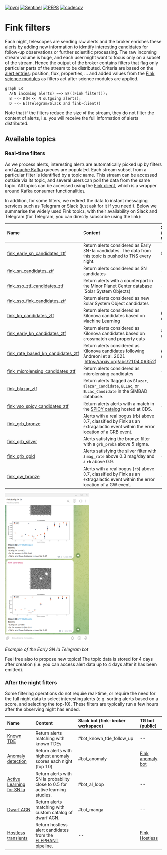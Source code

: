 [![pypi](https://img.shields.io/pypi/v/fink-filters.svg)](https://pypi.python.org/pypi/fink-filters)
[![Sentinel](https://github.com/astrolabsoftware/fink-filters/workflows/Sentinel/badge.svg)](https://github.com/astrolabsoftware/fink-filters/actions?query=workflow%3ASentinel)
[![PEP8](https://github.com/astrolabsoftware/fink-filters/workflows/PEP8/badge.svg)](https://github.com/astrolabsoftware/fink-filters/actions?query=workflow%3APEP8)
[![codecov](https://codecov.io/gh/astrolabsoftware/fink-filters/branch/master/graph/badge.svg)](https://codecov.io/gh/astrolabsoftware/fink-filters)

# Fink filters

Each night, telescopes are sending raw alerts and the broker enriches these alerts by adding new information to identify interesting candidates for follow-up observations or further scientific processing. The raw incoming stream volume is huge, and each user might want to focus only on a subset of the stream. Hence the output of the broker contains filters that flag only particular parts of the stream to be distributed. Criteria are based on the [alert entries](https://zwickytransientfacility.github.io/ztf-avro-alert/schema.html): position, flux, properties, ... and added values from the [Fink science modules](science_modules.md) as filters act after science modules are applied.


``` mermaid
graph LR
  A(N incoming alerts) ==> B(((Fink filter)));
  B --> D(M << N outgoing alerts);
  D --> E((Telegram/Slack and fink-client))
```

<!-- ![Screenshot](../img/fink-filters.png#only-light)
![Screenshot](../img/fink-filters-alt.png#only-dark) -->

Note that if the filters reduce the size of the stream, they do not filter the content of alerts, i.e. you will receive the full information of alerts distributed.

## Available topics

### Real-time filters

As we process alerts, interesting alerts are automatically picked up by filters and [Apache Kafka](https://kafka.apache.org/) queues are populated. Each stream subset from a particular filter is identified by a topic name. This stream can be accessed outside via its topic, and several users can poll the data from the same topic. All topics can be accessed using the [Fink client](https://github.com/astrolabsoftware/fink-client), which is a wrapper around Kafka consumer functionalities.

In addition, for some filters, we redirect the data to instant messaging services such as Telegram or Slack (just ask for it if you need!). Below we summarise the widely used Fink topics, with their availability on Slack and Telegram (for Telegram, you can directly subscribe using the link):

| Name | Content | Slack bot (fink-broker workspace) | TG bot (public) |
|:--------|:-------|:--------|:--------|
| [fink_early_sn_candidates_ztf](https://github.com/astrolabsoftware/fink-filters/blob/master/fink_filters/filter_early_sn_candidates/filter.py) | Return alerts considered as Early SN-Ia candidates. The data from this topic is pushed to TNS every night. | #bot_tns | [Fink Early SN Ia](https://t.me/fink_early_ia) |
| [fink_sn_candidates_ztf](https://github.com/astrolabsoftware/fink-filters/blob/master/fink_filters/filter_sn_candidates/filter.py) | Return alerts considered as SN candidates | -- | -- |
| [fink_sso_ztf_candidates_ztf](https://github.com/astrolabsoftware/fink-filters/blob/master/fink_filters/filter_sso_ztf_candidates/filter.py) | Return alerts with a counterpart in the Minor Planet Center database (Solar System Objects) | -- | -- |
| [fink_sso_fink_candidates_ztf](https://github.com/astrolabsoftware/fink-filters/blob/master/fink_filters/filter_fink_ztf_candidates/filter.py) | Return alerts considered as new Solar System Object candidates | -- | -- |
| [fink_kn_candidates_ztf](https://github.com/astrolabsoftware/fink-filters/blob/master/fink_filters/filter_kn_candidates/filter.py) | Return alerts considered as Kilonova candidates based on Machine Learning | #bot_kilonova-candidates | -- |
| [fink_early_kn_candidates_ztf](https://github.com/astrolabsoftware/fink-filters/blob/master/fink_filters/filter_early_kn_candidates/filter.py) | Return alerts considered as Kilonova candidates based on crossmatch and property cuts | #bot_kilonova-candidates | -- |
| [fink_rate_based_kn_candidates_ztf](https://github.com/astrolabsoftware/fink-filters/blob/master/fink_filters/filter_rate_based_kn_candidates/filter.py) | Return alerts considered as Kilonova candidates following Andreoni et al. 2021 (https://arxiv.org/abs/2104.06352) | #bot_kilonova-candidates | -- |
| [fink_microlensing_candidates_ztf](https://github.com/astrolabsoftware/fink-filters/blob/master/fink_filters/filter_microlensing_candidates/filter.py) | Return alerts considered as microlensing candidates | -- | -- |
| [fink_blazar_ztf](https://github.com/astrolabsoftware/fink-filters/blob/master/fink_filters/filter_blazar/filter.py) | Return alerts flagged as `Blazar`, `Blazar_Candidate`, `BLLac`, or `BLLac_Candidate` in the SIMBAD database. | -- | -- |
| [fink_yso_spicy_candidates_ztf](https://github.com/astrolabsoftware/fink-filters/blob/master/fink_filters/filter_yso_spicy_candidates/filter.py) | Return alerts alerts with a match in the [SPICY catalog](https://vizier.cds.unistra.fr/viz-bin/VizieR-3?-source=J/ApJS/254/33/table1) hosted at CDS. | -- | [Fink SPICY](https://t.me/spicy_fink) |
| [fink_grb_bronze](https://github.com/astrolabsoftware/fink-filters/blob/master/fink_filters/filter_mm_module/filter.py) | Alerts with a real bogus (rb) above 0.7, classified by Fink as an extragalactic event within the error location of a GRB event. | -- | -- |
| [fink_grb_silver](https://github.com/astrolabsoftware/fink-filters/blob/master/fink_filters/filter_mm_module/filter.py) | Alerts satisfying the bronze filter with a `grb_proba` above 5 sigma. | -- | -- |
| [fink_grb_gold](https://github.com/astrolabsoftware/fink-filters/blob/master/fink_filters/filter_mm_module/filter.py) | Alerts satisfying the silver filter with a `mag_rate` above 0.3 mag/day and a `rb` above 0.9. | -- | -- |
| [fink_gw_bronze](https://github.com/astrolabsoftware/fink-filters/blob/master/fink_filters/filter_mm_module/filter.py) | Alerts with a real bogus (`rb`) above 0.7, classified by Fink as an extragalactic event within the error location of a GW event. | -- | -- |

![Screenshot](../img/snia_tg_bot_small.png)

_Example of the Early SN Ia Telegram bot_

Feel free also to propose new topics! The topic data is stored for 4 days after creation (i.e. you can access alert data up to 4 days after it has been emitted).

### After the night filters

Some filtering operations do not require real-time, or require the need for the full night data to select interesting alerts (e.g. sorting alerts based on a score, and selecting the top-10). These filters are typically run a few hours after the observing night has ended.


| Name | Content | Slack bot (fink-broker workspace) | TG bot (public) |
|:--------|:-------|:--------|:--------|
| [Known TDE](https://github.com/astrolabsoftware/fink-filters/blob/master/fink_filters/filter_known_tde/filter.py) | Return alerts matching with known TDEs | #bot_known_tde_follow_up | -- |
| [Anomaly detection](https://github.com/astrolabsoftware/fink-filters/blob/master/fink_filters/filter_anomaly_notification/filter.py) | Return alerts with highest anomaly scores each night (top 10) | #bot_anomaly | [Fink anomaly bot](https://t.me/ZTF_anomaly_bot) |
| [Active Learning for SN Ia](https://github.com/astrolabsoftware/fink-broker/blob/master/bin/active_learning_loop.py) | Return alerts with SN Ia probability close to 0.5 for active learning studies. | #bot_al_loop | -- |
| [Dwarf AGN](https://github.com/astrolabsoftware/fink-filters/blob/master/fink_filters/filter_dwarf_agn/filter.py) | Return alerts matching with custom catalog of dwarf AGN. | #bot_manga | -- |
| [Hostless transients](https://github.com/astrolabsoftware/fink-broker/blob/master/bin/hostless_detection.py) | Return hostless alert candidates from the [ELEPHANT](https://arxiv.org/abs/2404.18165) pipeline. | -- | [Fink Hostless](https://t.me/fink_hostless) |
